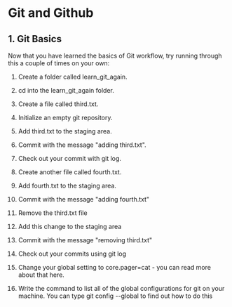 # Git and Github

## 1. Git Basics

Now that you have learned the basics of Git workflow, try running through this a couple of times on your own:

1. Create a folder called learn_git_again.

2. cd into the learn_git_again folder.

3. Create a file called third.txt.

4. Initialize an empty git repository.

5. Add third.txt to the staging area.

6. Commit with the message "adding third.txt".

7. Check out your commit with git log.

8. Create another file called fourth.txt.

9. Add fourth.txt to the staging area.

10. Commit with the message "adding fourth.txt"

11. Remove the third.txt file

12. Add this change to the staging area

13. Commit with the message "removing third.txt"

14. Check out your commits using git log

15. Change your global setting to core.pager=cat - you can read more about that here.

16. Write the command to list all of the global configurations for git on your machine. You can type git config --global to find out how to do this